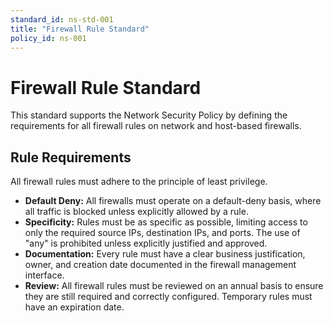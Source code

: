 ```yaml
---
standard_id: ns-std-001
title: "Firewall Rule Standard"
policy_id: ns-001
---
```


# Firewall Rule Standard

This standard supports the Network Security Policy by defining the requirements for all firewall rules on network and host-based firewalls.

## Rule Requirements

All firewall rules must adhere to the principle of least privilege.
*   **Default Deny:** All firewalls must operate on a default-deny basis, where all traffic is blocked unless explicitly allowed by a rule.
*   **Specificity:** Rules must be as specific as possible, limiting access to only the required source IPs, destination IPs, and ports. The use of "any" is prohibited unless explicitly justified and approved.
*   **Documentation:** Every rule must have a clear business justification, owner, and creation date documented in the firewall management interface.
*   **Review:** All firewall rules must be reviewed on an annual basis to ensure they are still required and correctly configured. Temporary rules must have an expiration date.
